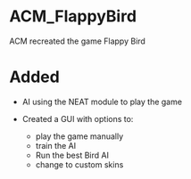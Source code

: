 # ACM_FlappyBird

ACM recreated the game Flappy Bird

# Added

- AI using the NEAT module to play the game

- Created a GUI with options to:
    - play the game manually
    - train the AI
    - Run the best Bird AI
    - change to custom skins
